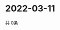 # 2022-03-11
  共 0条

  <!-- BEGIN -->
  <!-- 最后更新时间Fri Mar 11 2022 02:06:19 GMT+0000 (Coordinated Universal Time) -->
  
  <!-- END -->
  
  
